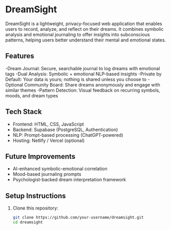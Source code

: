 # DreamSight

DreamSight is a lightweight, privacy-focused web application that enables users to record, analyze, and reflect on their dreams. It combines symbolic analysis and emotional journaling to offer insights into subconscious patterns, helping users better understand their mental and emotional states.

## Features

-Dream Journal: Secure, searchable journal to log dreams with emotional tags
-Dual Analysis: Symbolic + emotional NLP-based insights
-Private by Default: Your data is yours; nothing is shared unless you choose to
-Optional Community Board: Share dreams anonymously and engage with similar themes
-Pattern Detection: Visual feedback on recurring symbols, moods, and dream types

## Tech Stack

- Frontend: HTML, CSS, JavaScript
- Backend: Supabase (PostgreSQL, Authentication)
- NLP: Prompt-based processing (ChatGPT-powered)
- Hosting: Netlify / Vercel (optional)

## Future Improvements

- AI-enhanced symbolic-emotional correlation
- Mood-based journaling prompts
- Psychologist-backed dream interpretation framework

## Setup Instructions

1. Clone this repository:
   ```bash
   git clone https://github.com/your-username/dreamsight.git
   cd dreamsight
   ```
